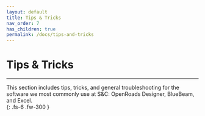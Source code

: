 ```yaml
---
layout: default
title: Tips & Tricks
nav_order: 7
has_children: true
permalink: /docs/tips-and-tricks
---
```


# Tips & Tricks
***
This section includes tips, tricks, and general troubleshooting for the software we most commonly use at S&C: OpenRoads Designer, BlueBeam, and Excel.  
{: .fs-6 .fw-300 }